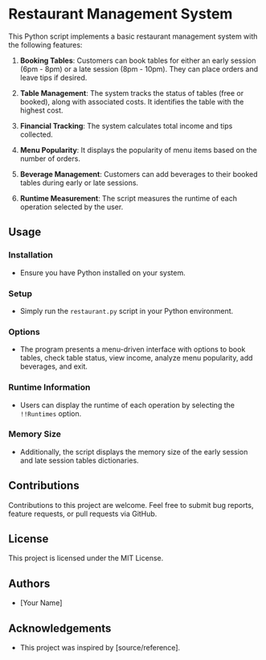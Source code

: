 # Restaurant Management System

This Python script implements a basic restaurant management system with the following features:

1. **Booking Tables**: Customers can book tables for either an early session (6pm - 8pm) or a late session (8pm - 10pm). They can place orders and leave tips if desired.

2. **Table Management**: The system tracks the status of tables (free or booked), along with associated costs. It identifies the table with the highest cost.

3. **Financial Tracking**: The system calculates total income and tips collected.

4. **Menu Popularity**: It displays the popularity of menu items based on the number of orders.

5. **Beverage Management**: Customers can add beverages to their booked tables during early or late sessions.

6. **Runtime Measurement**: The script measures the runtime of each operation selected by the user.

## Usage

### Installation
- Ensure you have Python installed on your system.

### Setup
- Simply run the `restaurant.py` script in your Python environment.

### Options
- The program presents a menu-driven interface with options to book tables, check table status, view income, analyze menu popularity, add beverages, and exit.

### Runtime Information
- Users can display the runtime of each operation by selecting the `!!Runtimes` option.

### Memory Size
- Additionally, the script displays the memory size of the early session and late session tables dictionaries.

## Contributions

Contributions to this project are welcome. Feel free to submit bug reports, feature requests, or pull requests via GitHub.

## License

This project is licensed under the MIT License.

## Authors

- [Your Name]

## Acknowledgements

- This project was inspired by [source/reference].
